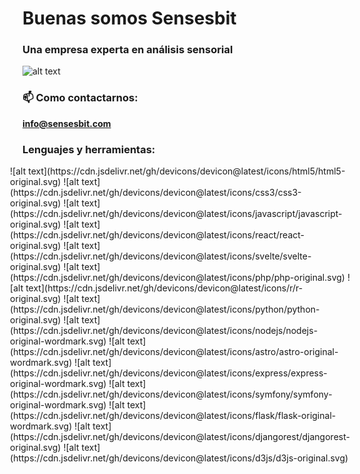 # Buenas somos Sensesbit
### Una empresa experta en análisis sensorial


![alt text](https://komarev.com/ghpvc/?username=sensesbit4&label=Visitas&color=0e75b6)

### 📫 Como contactarnos:

**info@sensesbit.com**

### Lenguajes y herramientas:
<div style="display: flex;
          gap: 1rem;
          justify-content: center;
          max-width: 500px;
          flex-wrap: wrap;
          margin-inline: auto;
          max-height= 70px;">
          ![alt text](https://cdn.jsdelivr.net/gh/devicons/devicon@latest/icons/html5/html5-original.svg)
          ![alt text](https://cdn.jsdelivr.net/gh/devicons/devicon@latest/icons/css3/css3-original.svg)
          ![alt text](https://cdn.jsdelivr.net/gh/devicons/devicon@latest/icons/javascript/javascript-original.svg)
          ![alt text](https://cdn.jsdelivr.net/gh/devicons/devicon@latest/icons/react/react-original.svg)
          ![alt text](https://cdn.jsdelivr.net/gh/devicons/devicon@latest/icons/svelte/svelte-original.svg)
          ![alt text](https://cdn.jsdelivr.net/gh/devicons/devicon@latest/icons/php/php-original.svg)
          ![alt text](https://cdn.jsdelivr.net/gh/devicons/devicon@latest/icons/r/r-original.svg)
          ![alt text](https://cdn.jsdelivr.net/gh/devicons/devicon@latest/icons/python/python-original.svg)
          ![alt text](https://cdn.jsdelivr.net/gh/devicons/devicon@latest/icons/nodejs/nodejs-original-wordmark.svg)
          ![alt text](https://cdn.jsdelivr.net/gh/devicons/devicon@latest/icons/astro/astro-original-wordmark.svg)
          ![alt text](https://cdn.jsdelivr.net/gh/devicons/devicon@latest/icons/express/express-original-wordmark.svg)
          ![alt text](https://cdn.jsdelivr.net/gh/devicons/devicon@latest/icons/symfony/symfony-original-wordmark.svg)
          ![alt text](https://cdn.jsdelivr.net/gh/devicons/devicon@latest/icons/flask/flask-original-wordmark.svg)
          ![alt text](https://cdn.jsdelivr.net/gh/devicons/devicon@latest/icons/djangorest/djangorest-original.svg)
          ![alt text](https://cdn.jsdelivr.net/gh/devicons/devicon@latest/icons/d3js/d3js-original.svg)
</div> 
